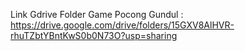 Link Gdrive Folder Game Pocong Gundul : https://drive.google.com/drive/folders/15GXV8AlHVR-rhuTZbtYBntKwS0b0N73O?usp=sharing
